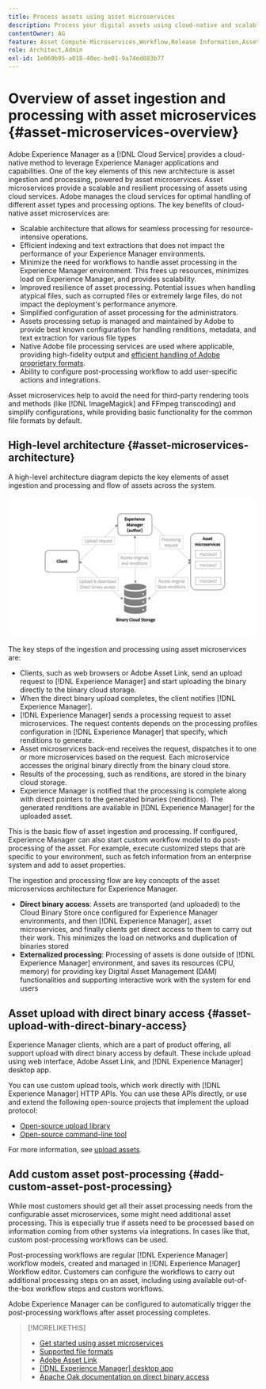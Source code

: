 ```yaml
---
title: Process assets using asset microservices
description: Process your digital assets using cloud-native and scalable asset processing microservices.
contentOwner: AG
feature: Asset Compute Microservices,Workflow,Release Information,Asset Processing
role: Architect,Admin
exl-id: 1e069b95-a018-40ec-be01-9a74ed883b77
---
```

# Overview of asset ingestion and processing with asset microservices {#asset-microservices-overview}

Adobe Experience Manager as a [!DNL Cloud Service] provides a cloud-native method to leverage Experience Manager applications and capabilities. One of the key elements of this new architecture is asset ingestion and processing, powered by asset microservices. Asset microservices provide a scalable and resilient processing of assets using cloud services. Adobe manages the cloud services for optimal handling of different asset types and processing options. The key benefits of cloud-native asset microservices are:

* Scalable architecture that allows for seamless processing for resource-intensive operations.
* Efficient indexing and text extractions that does not impact the performance of your Experience Manager environments.
* Minimize the need for workflows to handle asset processing in the Experience Manager environment. This frees up resources, minimizes load on Experience Manager, and provides scalability.
* Improved resilience of asset processing. Potential issues when handling atypical files, such as corrupted files or extremely large files, do not impact the deployment's performance anymore.
* Simplified configuration of asset processing for the administrators.
* Assets processing setup is managed and maintained by Adobe to provide best known configuration for handling renditions, metadata, and text extraction for various file types
* Native Adobe file processing services are used where applicable, providing high-fidelity output and [efficient handling of Adobe proprietary formats](file-format-support.md).
* Ability to configure post-processing workflow to add user-specific actions and integrations.

Asset microservices help to avoid the need for third-party rendering tools and methods (like [!DNL ImageMagick] and FFmpeg transcoding) and simplify configurations, while providing basic functionality for the common file formats by default.

## High-level architecture {#asset-microservices-architecture}

A high-level architecture diagram depicts the key elements of asset ingestion and processing and flow of assets across the system.

<!-- Proposed DRAFT diagram for asset microservices overview - see section "Asset processing - high-level diagram" in the PPTX deck

https://adobe-my.sharepoint.com/personal/gklebus_adobe_com/_layouts/15/guestaccess.aspx?guestaccesstoken=jexDC5ZnepXSt6dTPciH66TzckS1BPEfdaZuSgHugL8%3D&docid=2_1ec37f0bd4cc74354b4f481cd420e07fc&rev=1&e=CdgElS
-->

![Asset ingestion and processing with asset microservices](assets/asset-microservices-overview.png "Asset ingestion and processing with asset microservices")

The key steps of the ingestion and processing using asset microservices are:

* Clients, such as web browsers or Adobe Asset Link, send an upload request to [!DNL Experience Manager] and start uploading the binary directly to the binary cloud storage.
* When the direct binary upload completes, the client notifies [!DNL Experience Manager].
* [!DNL Experience Manager] sends a processing request to asset microservices. The request contents depends on the processing profiles configuration in [!DNL Experience Manager] that specify, which renditions to generate.
* Asset microservices back-end receives the request, dispatches it to one or more microservices based on the request. Each microservice accesses the original binary directly from the binary cloud store.
* Results of the processing, such as renditions, are stored in the binary cloud storage.
* Experience Manager is notified that the processing is complete along with direct pointers to the generated binaries (renditions). The generated renditions are available in [!DNL Experience Manager] for the uploaded asset.

This is the basic flow of asset ingestion and processing. If configured, Experience Manager can also start custom workflow model to do post-processing of the asset. For example, execute customized steps that are specific to your environment, such as fetch information from an enterprise system and add to asset properties.

The ingestion and processing flow are key concepts of the asset microservices architecture for Experience Manager.

* **Direct binary access**: Assets are transported (and uploaded) to the Cloud Binary Store once configured for Experience Manager environments, and then [!DNL Experience Manager], asset microservices, and finally clients get direct access to them to carry out their work. This minimizes the load on networks and duplication of binaries stored
* **Externalized processing**: Processing of assets is done outside of [!DNL Experience Manager] environment, and saves its resources (CPU, memory) for providing key Digital Asset Management (DAM) functionalities and supporting interactive work with the system for end users

## Asset upload with direct binary access {#asset-upload-with-direct-binary-access}

Experience Manager clients, which are a part of product offering, all support upload with direct binary access by default. These include upload using web interface, Adobe Asset Link, and [!DNL Experience Manager] desktop app.

You can use custom upload tools, which work directly with [!DNL Experience Manager] HTTP APIs. You can use these APIs directly, or use and extend the following open-source projects that implement the upload protocol:

* [Open-source upload library](https://github.com/adobe/aem-upload)
* [Open-source command-line tool](https://github.com/adobe/aio-cli-plugin-aem)

For more information, see [upload assets](add-assets.md).

## Add custom asset post-processing {#add-custom-asset-post-processing}

While most customers should get all their asset processing needs from the configurable asset microservices, some might need additional asset processing. This is especially true if assets need to be processed based on information coming from other systems via integrations. In cases like that, custom post-processing workflows can be used.

Post-processing workflows are regular [!DNL Experience Manager] workflow models, created and managed in [!DNL Experience Manager] Workflow editor. Customers can configure the workflows to carry out additional processing steps on an asset, including using available out-of-the-box workflow steps and custom workflows.

Adobe Experience Manager can be configured to automatically trigger the post-processing workflows after asset processing completes.

<!-- TBD asgupta, Engg: Create some asset-microservices-data-flow-diagram.
-->

>[!MORELIKETHIS]
>
>* [Get started using asset microservices](asset-microservices-configure-and-use.md)
>* [Supported file formats](file-format-support.md)
>* [Adobe Asset Link](https://helpx.adobe.com/enterprise/using/adobe-asset-link.html)
>* [[!DNL Experience Manager] desktop app](https://experienceleague.adobe.com/docs/experience-manager-desktop-app/using/introduction.html)
>* [Apache Oak documentation on direct binary access](https://jackrabbit.apache.org/oak/docs/features/direct-binary-access.html)
